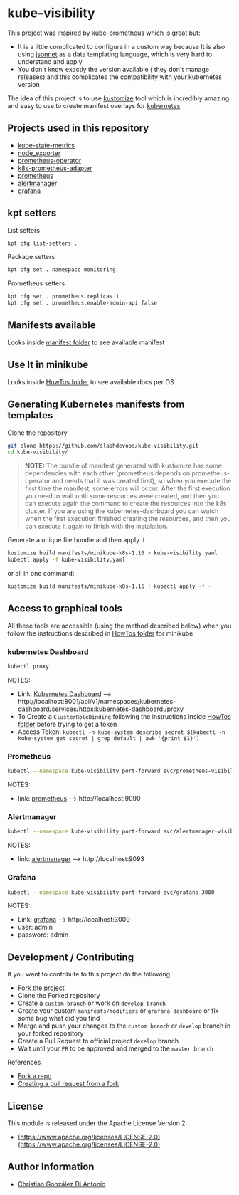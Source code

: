 # kube-visibility

This project was inspired by [kube-prometheus](https://github.com/coreos/kube-prometheus) which is great but:
* It is a little complicated to configure in a custom way because It is also using [jsonnet](https://jsonnet.org/) as a data templating language, which is very hard to understand and apply
* You don't know exactly the version available ( they don't manage releases) and this complicates the  compatibility with your kubernetes version

The idea of this project is to use [kustomize](https://github.com/kubernetes-sigs/kustomize) tool which is incredibly amazing and easy to use to create manifest overlays for [kubernetes](https://kubernetes.io)

## Projects used in this repository

* [kube-state-metrics](https://github.com/kubernetes/kube-state-metrics)
* [node_exporter](https://github.com/prometheus/node_exporter)
* [prometheus-operator](https://github.com/coreos/prometheus-operator)
* [k8s-prometheus-adapter](https://github.com/DirectXMan12/k8s-prometheus-adapter)
* [prometheus](https://prometheus.io/docs/introduction/overview/)
* [alertmanager](https://prometheus.io/docs/alerting/alertmanager/)
* [grafana](https://grafana.com/)

## kpt setters

List setters

```bash
kpt cfg list-setters .
```

Package setters

```bash
kpt cfg set . namespace monitoring
```

Prometheus setters

```bash
kpt cfg set . prometheus.replicas 1
kpt cfg set . prometheus.enable-admin-api false
```

## Manifests available

Looks inside [manifest folder](manifests/) to see available manifest

## Use It in minikube

Looks inside [HowTos folder](HowTos/) to see available docs per OS

## Generating Kubernetes manifests from templates

Clone the repository

```bash
git clone https://github.com/slashdevops/kube-visibility.git
cd kube-visibility/
```

> __NOTE:__  The bundle of manifest generated with kustomize has some dependencies with
> each other (prometheus depends on prometheus-operator and needs that it was created first), so when you
> execute the first time the manifest, some errors will occur.
> After the first execution you need to wait until some resources were created, and then you can execute
> again the command to create the resources into the k8s cluster.
> If you are using the kubernetes-dashboard you can watch when the first execution finished creating
> the resources, and then you can execute it again to finish with the instalation.

Generate a unique file bundle and then apply it

```bash
kustomize build manifests/minikube-k8s-1.16 > kube-visibility.yaml
kubectl apply -f kube-visibility.yaml
```

or all in one command:

```bash
kustomize build manifests/minikube-k8s-1.16 | kubectl apply -f -
```

## Access to graphical tools

All these tools are accessible (using the method described below) when you follow the instructions described in [HowTos folder](HowTos/) for minikube

### kubernetes Dashboard

```bash
kubectl proxy
```
NOTES:
* Link: [Kubernetes Dashboard](http://localhost:8001/api/v1/namespaces/kubernetes-dashboard/services/https:kubernetes-dashboard:/proxy) --> http://localhost:8001/api/v1/namespaces/kubernetes-dashboard/services/https:kubernetes-dashboard:/proxy
* To Create a `ClusterRoleBinding` following the instructions inside [HowTos folder](HowTos/) before trying to get a token
* Access Token: `kubectl -n kube-system describe secret $(kubectl -n kube-system get secret | grep default | awk '{print $1}')`

### Prometheus

```bash
kubectl --namespace kube-visibility port-forward svc/prometheus-visibility 9090
```
NOTES:
* link: [prometheus](http://localhost:9090) --> http://localhost:9090

### Alertmanager

```bash
kubectl --namespace kube-visibility port-forward svc/alertmanager-visibility 9093
```
NOTES:
* link: [alertmanager](http://localhost:9093) --> http://localhost:9093

### Grafana

```bash
kubectl --namespace kube-visibility port-forward svc/grafana 3000
```
NOTES:
* Link: [grafana](http://localhost:3000) --> http://localhost:3000
* user: admin
* password: admin

## Development / Contributing

If you want to contribute to this project do the following

* [Fork the project](https://help.github.com/en/github/getting-started-with-github/fork-a-repo)
* Clone the Forked repository
* Create a `custom branch` or work on `develop branch`
* Create your custom `manifests/modifiers` or `grafana dashboard` or fix some bug what did you find
* Merge and push your changes to the `custom branch` or `develop` branch in your forked repository
* Create a Pull Request to official project `develop` branch
* Wait until your `PR` to be approved and merged to the `master branch`

References
* [Fork a repo](https://help.github.com/en/github/getting-started-with-github/fork-a-repo)
* [Creating a pull request from a fork](https://help.github.com/en/github/collaborating-with-issues-and-pull-requests/creating-a-pull-request-from-a-fork)

## License

This module is released under the Apache License Version 2:

* [https://www.apache.org/licenses/LICENSE-2.0](https://www.apache.org/licenses/LICENSE-2.0)

## Author Information

* [Christian González Di Antonio](https://github.com/slashdevops)